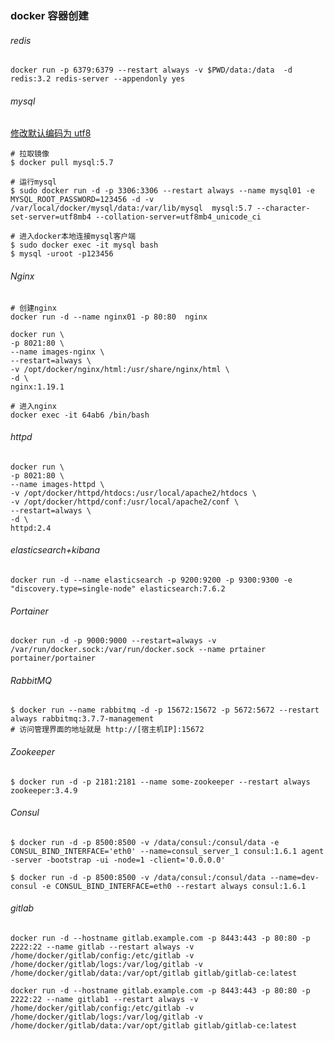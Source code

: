 ### docker 容器创建

###### redis

```
docker run -p 6379:6379 --restart always -v $PWD/data:/data  -d redis:3.2 redis-server --appendonly yes
```

###### mysql

[修改默认编码为 utf8](https://blog.csdn.net/jiegemena/article/details/80062653)

```shell
# 拉取镜像
$ docker pull mysql:5.7

# 运行mysql
$ sudo docker run -d -p 3306:3306 --restart always --name mysql01 -e MYSQL_ROOT_PASSWORD=123456 -d -v /var/local/docker/mysql/data:/var/lib/mysql  mysql:5.7 --character-set-server=utf8mb4 --collation-server=utf8mb4_unicode_ci

# 进入docker本地连接mysql客户端
$ sudo docker exec -it mysql bash
$ mysql -uroot -p123456
```



###### Nginx

```shell
# 创建nginx
docker run -d --name nginx01 -p 80:80  nginx 

docker run \
-p 8021:80 \
--name images-nginx \
--restart=always \
-v /opt/docker/nginx/html:/usr/share/nginx/html \
-d \
nginx:1.19.1

# 进入nginx
docker exec -it 64ab6 /bin/bash
```

###### httpd

```shell
docker run \
-p 8021:80 \
--name images-httpd \
-v /opt/docker/httpd/htdocs:/usr/local/apache2/htdocs \
-v /opt/docker/httpd/conf:/usr/local/apache2/conf \
--restart=always \
-d \
httpd:2.4
```

###### elasticsearch+kibana

```shell
docker run -d --name elasticsearch -p 9200:9200 -p 9300:9300 -e "discovery.type=single-node" elasticsearch:7.6.2
```

###### Portainer

```shell
docker run -d -p 9000:9000 --restart=always -v /var/run/docker.sock:/var/run/docker.sock --name prtainer  portainer/portainer
```

###### RabbitMQ

```shell
$ docker run --name rabbitmq -d -p 15672:15672 -p 5672:5672 --restart always rabbitmq:3.7.7-management
# 访问管理界面的地址就是 http://[宿主机IP]:15672
```

###### Zookeeper

```shell
$ docker run -d -p 2181:2181 --name some-zookeeper --restart always zookeeper:3.4.9
```

###### Consul

```shell
$ docker run -d -p 8500:8500 -v /data/consul:/consul/data -e CONSUL_BIND_INTERFACE='eth0' --name=consul_server_1 consul:1.6.1 agent -server -bootstrap -ui -node=1 -client='0.0.0.0' 

$ docker run -d -p 8500:8500 -v /data/consul:/consul/data --name=dev-consul -e CONSUL_BIND_INTERFACE=eth0 --restart always consul:1.6.1
```

###### gitlab

```shell
docker run -d --hostname gitlab.example.com -p 8443:443 -p 80:80 -p 2222:22 --name gitlab --restart always -v /home/docker/gitlab/config:/etc/gitlab -v /home/docker/gitlab/logs:/var/log/gitlab -v /home/docker/gitlab/data:/var/opt/gitlab gitlab/gitlab-ce:latest          
```



```
docker run -d --hostname gitlab.example.com -p 8443:443 -p 80:80 -p 2222:22 --name gitlab1 --restart always -v /home/docker/gitlab/config:/etc/gitlab -v /home/docker/gitlab/logs:/var/log/gitlab -v /home/docker/gitlab/data:/var/opt/gitlab gitlab/gitlab-ce:latest          
```
